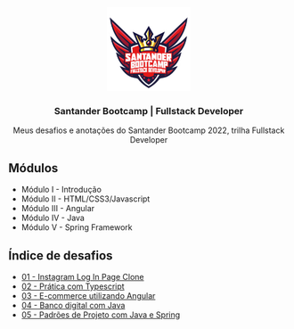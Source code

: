 <div align="center">
  <img src=".github/bootcamp-badge.png" height="150px" />
</div>

<h3 align="center">Santander Bootcamp | Fullstack Developer</h3>

<div align="center">
  Meus desafios e anotações do Santander Bootcamp 2022, trilha Fullstack Developer
</div>

## Módulos

- Módulo I - Introdução
- Módulo II - HTML/CSS3/Javascript
- Módulo III - Angular
- Módulo IV - Java
- Módulo V - Spring Framework

## Índice de desafios

- [01 - Instagram Log In Page Clone](https://github.com/gabrielribeirof/santander-bootcamp-fullstack-developer/tree/main/desafio-instagram-log-in-clone)
- [02 - Prática com Typescript](https://github.com/gabrielribeirof/santander-bootcamp-fullstack-developer/tree/main/desafio-pratica-com-typescript)
- [03 - E-commerce utilizando Angular](https://github.com/gabrielribeirof/santander-bootcamp-fullstack-developer/tree/main/desafio-e-commerce-utilizando-angular)
- [04 - Banco digital com Java](https://github.com/gabrielribeirof/santander-bootcamp-fullstack-developer/tree/main/desafio-banco-digital-com-java)
- [05 - Padrões de Projeto com Java e Spring](https://github.com/gabrielribeirof/santander-bootcamp-fullstack-developer/tree/main/desafio-padrões-de-projeto-com-java)
